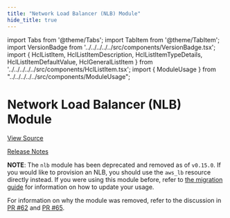 ```yaml
---
title: "Network Load Balancer (NLB) Module"
hide_title: true
---
```


import Tabs from '@theme/Tabs';
import TabItem from '@theme/TabItem';
import VersionBadge from '../../../../../src/components/VersionBadge.tsx';
import { HclListItem, HclListItemDescription, HclListItemTypeDetails, HclListItemDefaultValue, HclGeneralListItem } from '../../../../../src/components/HclListItem.tsx';
import { ModuleUsage } from "../../../../../src/components/ModuleUsage";

<VersionBadge repoTitle="Load Balancer Modules" version="0.29.23" lastModifiedVersion="0.23.0"/>

# Network Load Balancer (NLB) Module

<a href="https://github.com/gruntwork-io/terraform-aws-load-balancer/tree/v0.29.23/modules/nlb" className="link-button" title="View the source code for this module in GitHub.">View Source</a>

<a href="https://github.com/gruntwork-io/terraform-aws-load-balancer/releases/tag/v0.23.0" className="link-button" title="Release notes for only versions which impacted this module.">Release Notes</a>

**NOTE**: The `nlb` module has been deprecated and removed as of `v0.15.0`. If you would like to provision an NLB, you
should use the `aws_lb` resource directly instead. If you were using this module before, refer to [the migration
guide](https://github.com/gruntwork-io/module-load-balancer/tree/v0.15.0/\_docs/migration_guides/nlb_to\_0.15.0) for information on how to update your usage.

For information on why the module was removed, refer to the discussion in [PR
\#62](https://github.com/gruntwork-io/terraform-aws-load-balancer/pull/62) and [PR
\#65](https://github.com/gruntwork-io/terraform-aws-load-balancer/pull/65).


<!-- ##DOCS-SOURCER-START
{
  "originalSources": [
    "https://github.com/gruntwork-io/terraform-aws-load-balancer/tree/v0.29.23/modules/nlb/readme.md",
    "https://github.com/gruntwork-io/terraform-aws-load-balancer/tree/v0.29.23/modules/nlb/variables.tf",
    "https://github.com/gruntwork-io/terraform-aws-load-balancer/tree/v0.29.23/modules/nlb/outputs.tf"
  ],
  "sourcePlugin": "module-catalog-api",
  "hash": "632add468d934f1750aa7349d8a80614"
}
##DOCS-SOURCER-END -->
